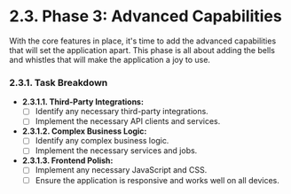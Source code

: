 # 2.3. Phase 3: Advanced Capabilities

With the core features in place, it's time to add the advanced capabilities that will set the application apart. This phase is all about adding the bells and whistles that will make the application a joy to use.

### 2.3.1. Task Breakdown

*   **2.3.1.1. Third-Party Integrations:**
    *   [ ] Identify any necessary third-party integrations.
    *   [ ] Implement the necessary API clients and services.

*   **2.3.1.2. Complex Business Logic:**
    *   [ ] Identify any complex business logic.
    *   [ ] Implement the necessary services and jobs.

*   **2.3.1.3. Frontend Polish:**
    *   [ ] Implement any necessary JavaScript and CSS.
    *   [ ] Ensure the application is responsive and works well on all devices.
